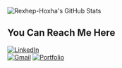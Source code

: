 
![Rexhep-Hoxha's GitHub Stats](https://github-readme-stats.vercel.app/api?username=Rexhep12&show_icons=true&theme=radical)
## You Can Reach Me Here
 
[![LinkedIn](https://img.icons8.com/color/30/000000/linkedin.png)](https://www.linkedin.com/in/rexhep-hoxha/)  
[![Gmail](https://img.icons8.com/color/30/000000/gmail.png)](rexhep.hoxha022@gmail.com)
[![Portfolio](https://img.icons8.com/color/30/000000/internet.png)](https://rexhepportfolio.netlify.app/)  
